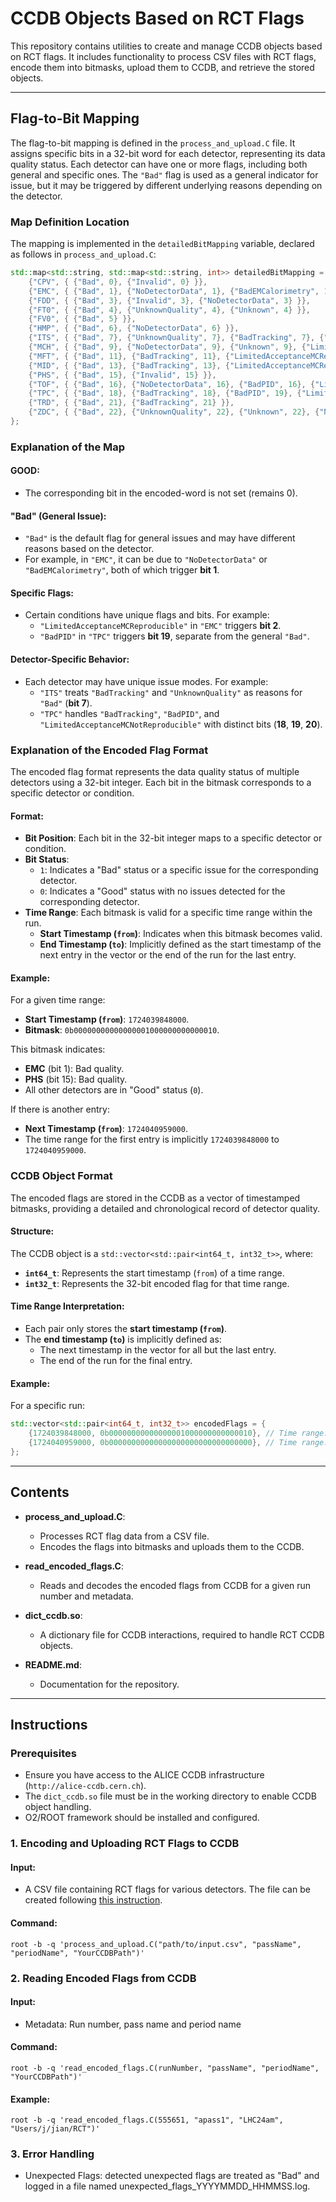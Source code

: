 # CCDB Objects Based on RCT Flags

This repository contains utilities to create and manage CCDB objects based on RCT flags. It includes functionality to process CSV files with RCT flags, encode them into bitmasks, upload them to CCDB, and retrieve the stored objects.

---
## Flag-to-Bit Mapping

The flag-to-bit mapping is defined in the `process_and_upload.C` file. It assigns specific bits in a 32-bit word for each detector, representing its data quality status. Each detector can have one or more flags, including both general and specific ones. The `"Bad"` flag is used as a general indicator for issue, but it may be triggered by different underlying reasons depending on the detector.

### Map Definition Location

The mapping is implemented in the `detailedBitMapping` variable, declared as follows in `process_and_upload.C`:

```cpp
std::map<std::string, std::map<std::string, int>> detailedBitMapping = {
    {"CPV", { {"Bad", 0}, {"Invalid", 0} }},
    {"EMC", { {"Bad", 1}, {"NoDetectorData", 1}, {"BadEMCalorimetry", 1}, {"LimitedAcceptanceMCReproducible", 2} }},
    {"FDD", { {"Bad", 3}, {"Invalid", 3}, {"NoDetectorData", 3} }},
    {"FT0", { {"Bad", 4}, {"UnknownQuality", 4}, {"Unknown", 4} }},
    {"FV0", { {"Bad", 5} }},
    {"HMP", { {"Bad", 6}, {"NoDetectorData", 6} }},
    {"ITS", { {"Bad", 7}, {"UnknownQuality", 7}, {"BadTracking", 7}, {"LimitedAcceptanceMCReproducible", 8} }},
    {"MCH", { {"Bad", 9}, {"NoDetectorData", 9}, {"Unknown", 9}, {"LimitedAcceptanceMCReproducible", 10} }},
    {"MFT", { {"Bad", 11}, {"BadTracking", 11}, {"LimitedAcceptanceMCReproducible", 12} }},
    {"MID", { {"Bad", 13}, {"BadTracking", 13}, {"LimitedAcceptanceMCReproducible", 14} }},
    {"PHS", { {"Bad", 15}, {"Invalid", 15} }},
    {"TOF", { {"Bad", 16}, {"NoDetectorData", 16}, {"BadPID", 16}, {"LimitedAcceptanceMCReproducible", 17} }},
    {"TPC", { {"Bad", 18}, {"BadTracking", 18}, {"BadPID", 19}, {"LimitedAcceptanceMCNotReproducible", 18}, {"LimitedAcceptanceMCReproducible", 20} }},
    {"TRD", { {"Bad", 21}, {"BadTracking", 21} }},
    {"ZDC", { {"Bad", 22}, {"UnknownQuality", 22}, {"Unknown", 22}, {"NoDetectorData", 22} }}
};
```
### Explanation of the Map

#### **GOOD:**
- The corresponding bit in the encoded-word is not set (remains 0).
#### **"Bad" (General Issue):**
- `"Bad"` is the default flag for general issues and may have different reasons based on the detector.
- For example, in `"EMC"`, it can be due to `"NoDetectorData"` or `"BadEMCalorimetry"`, both of which trigger **bit 1**.

#### **Specific Flags:**
- Certain conditions have unique flags and bits. For example:
  - `"LimitedAcceptanceMCReproducible"` in `"EMC"` triggers **bit 2**.
  - `"BadPID"` in `"TPC"` triggers **bit 19**, separate from the general `"Bad"`.

#### **Detector-Specific Behavior:**
- Each detector may have unique issue modes. For example:
  - `"ITS"` treats `"BadTracking"` and `"UnknownQuality"` as reasons for `"Bad"` (**bit 7**).
  - `"TPC"` handles `"BadTracking"`, `"BadPID"`, and `"LimitedAcceptanceMCNotReproducible"` with distinct bits (**18**, **19**, **20**).

### Explanation of the Encoded Flag Format

The encoded flag format represents the data quality status of multiple detectors using a 32-bit integer. Each bit in the bitmask corresponds to a specific detector or condition.

#### Format:
- **Bit Position**: Each bit in the 32-bit integer maps to a specific detector or condition.
- **Bit Status**:
  - `1`: Indicates a "Bad" status or a specific issue for the corresponding detector.
  - `0`: Indicates a "Good" status with no issues detected for the corresponding detector.
- **Time Range**: Each bitmask is valid for a specific time range within the run.
  - **Start Timestamp (`from`)**: Indicates when this bitmask becomes valid.
  - **End Timestamp (`to`)**: Implicitly defined as the start timestamp of the next entry in the vector or the end of the run for the last entry.

#### Example:
For a given time range:
- **Start Timestamp (`from`)**: `1724039848000`.
- **Bitmask**: `0b00000000000000001000000000000010`.

This bitmask indicates:
- **EMC** (bit 1): Bad quality.
- **PHS** (bit 15): Bad quality.
- All other detectors are in "Good" status (`0`).

If there is another entry:
- **Next Timestamp (`from`)**: `1724040959000`.
- The time range for the first entry is implicitly `1724039848000` to `1724040959000`.


### CCDB Object Format

The encoded flags are stored in the CCDB as a vector of timestamped bitmasks, providing a detailed and chronological record of detector quality.

#### Structure:
The CCDB object is a `std::vector<std::pair<int64_t, int32_t>>`, where:
- **`int64_t`**: Represents the start timestamp (`from`) of a time range.
- **`int32_t`**: Represents the 32-bit encoded flag for that time range.

#### Time Range Interpretation:
- Each pair only stores the **start timestamp (`from`)**.
- The **end timestamp (`to`)** is implicitly defined as:
  - The next timestamp in the vector for all but the last entry.
  - The end of the run for the final entry.

#### Example:
For a specific run:
```cpp
std::vector<std::pair<int64_t, int32_t>> encodedFlags = {
    {1724039848000, 0b00000000000000001000000000000010}, // Time range: 1724039848000 to 1724040959000
    {1724040959000, 0b00000000000000000000000000000000}, // Time range: 1724040959000 to end of run
};
```
---
## Contents

- **process_and_upload.C**: 
  - Processes RCT flag data from a CSV file.
  - Encodes the flags into bitmasks and uploads them to the CCDB.

- **read_encoded_flags.C**: 
  - Reads and decodes the encoded flags from CCDB for a given run number and metadata.

- **dict_ccdb.so**: 
  - A dictionary file for CCDB interactions, required to handle RCT CCDB objects.

- **README.md**: 
  - Documentation for the repository.

---

## Instructions

### Prerequisites

- Ensure you have access to the ALICE CCDB infrastructure (`http://alice-ccdb.cern.ch`).
- The `dict_ccdb.so` file must be in the working directory to enable CCDB object handling.
- O2/ROOT framework should be installed and configured.

### 1. Encoding and Uploading RCT Flags to CCDB

#### Input:
- A CSV file containing RCT flags for various detectors. The file can be created following [this instruction](https://github.com/JianLIUhep/RCTutils/tree/main?tab=readme-ov-file#export-runs-from-rct-in-bookkeeping).

#### Command:
```
root -b -q 'process_and_upload.C("path/to/input.csv", "passName", "periodName", "YourCCDBPath")'
```
### 2. Reading Encoded Flags from CCDB

#### Input:
- Metadata: Run number, pass name and period name
#### Command: 
``` 
root -b -q 'read_encoded_flags.C(runNumber, "passName", "periodName", "YourCCDBPath")'
```
#### Example: 
``` 
root -b -q 'read_encoded_flags.C(555651, "apass1", "LHC24am", "Users/j/jian/RCT")'
```
### 3. Error Handling
- Unexpected Flags:
detected unexpected flags are treated as "Bad" and logged in a file named unexpected_flags_YYYYMMDD_HHMMSS.log.



